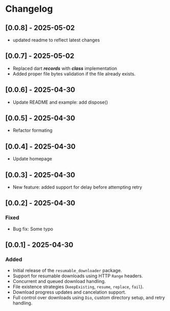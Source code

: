 # Changelog

## [0.0.8] - 2025-05-02

- updated readme to reflect latest changes

## [0.0.7] - 2025-05-02

- Replaced dart ***records*** with ***class*** implementation
- Added proper file bytes validation if the file already exists.

## [0.0.6] - 2025-04-30

- Update README and example: add dispose()

## [0.0.5] - 2025-04-30

- Refactor formating

## [0.0.4] - 2025-04-30

- Update homepage

## [0.0.3] - 2025-04-30

- New feature: added support for delay before attempting retry

## [0.0.2] - 2025-04-30

### Fixed

- Bug fix: Some typo

## [0.0.1] - 2025-04-30

### Added

- Initial release of the `resumable_downloader` package.
- Support for resumable downloads using HTTP `Range` headers.
- Concurrent and queued download handling.
- File existence strategies (`keepExisting`, `resume`, `replace`, `fail`).
- Download progress updates and cancelation support.
- Full control over downloads using `Dio`, custom directory setup, and retry handling.
